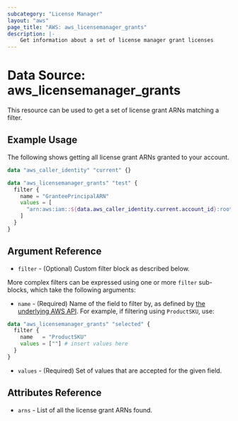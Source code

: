 ```yaml
---
subcategory: "License Manager"
layout: "aws"
page_title: "AWS: aws_licensemanager_grants"
description: |-
    Get information about a set of license manager grant licenses
---
```


# Data Source: aws_licensemanager_grants

This resource can be used to get a set of license grant ARNs matching a filter.

## Example Usage

The following shows getting all license grant ARNs granted to your account.

```terraform
data "aws_caller_identity" "current" {}

data "aws_licensemanager_grants" "test" {
  filter {
    name = "GranteePrincipalARN"
    values = [
      "arn:aws:iam::${data.aws_caller_identity.current.account_id}:root"
    ]
  }
}
```

## Argument Reference

* `filter` - (Optional) Custom filter block as described below.

More complex filters can be expressed using one or more `filter` sub-blocks,
which take the following arguments:

* `name` - (Required) Name of the field to filter by, as defined by
  [the underlying AWS API](https://docs.aws.amazon.com/license-manager/latest/APIReference/API_ListReceivedGrants.html#API_ListReceivedGrants_RequestSyntax).
  For example, if filtering using `ProductSKU`, use:

```terraform
data "aws_licensemanager_grants" "selected" {
  filter {
    name   = "ProductSKU"
    values = [""] # insert values here
  }
}
```

* `values` - (Required) Set of values that are accepted for the given field.

## Attributes Reference

* `arns` - List of all the license grant ARNs found.
